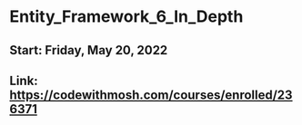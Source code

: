 # Entity_Framework_6_In_Depth

## Start: Friday, May 20, 2022

## Link: https://codewithmosh.com/courses/enrolled/236371
